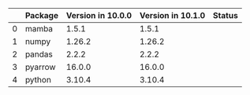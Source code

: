<!-- markdown-link-check-disable -->

|    | Package   | Version in 10.0.0   | Version in 10.1.0   | Status   |
|---:|:----------|:--------------------|:--------------------|:---------|
|  0 | mamba     | 1.5.1               | 1.5.1               |          |
|  1 | numpy     | 1.26.2              | 1.26.2              |          |
|  2 | pandas    | 2.2.2               | 2.2.2               |          |
|  3 | pyarrow   | 16.0.0              | 16.0.0              |          |
|  4 | python    | 3.10.4              | 3.10.4              |          |